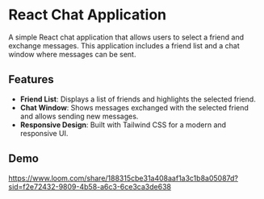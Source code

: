 # React Chat Application

A simple React chat application that allows users to select a friend and exchange messages. This application includes a friend list and a chat window where messages can be sent.

## Features

- **Friend List**: Displays a list of friends and highlights the selected friend.
- **Chat Window**: Shows messages exchanged with the selected friend and allows sending new messages.
- **Responsive Design**: Built with Tailwind CSS for a modern and responsive UI.
## Demo

https://www.loom.com/share/188315cbe31a408aaf1a3c1b8a05087d?sid=f2e72432-9809-4b58-a6c3-6ce3ca3de638
